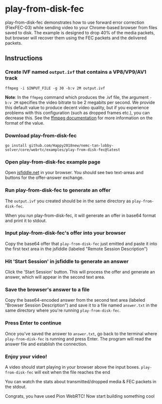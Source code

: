 # play-from-disk-fec
play-from-disk-fec demonstrates how to use forward error correction (FlexFEC-03) while sending video to your Chrome-based browser from files saved to disk. The example is designed to drop 40% of the media packets, but browser will recover them using the FEC packets and the delivered packets.

## Instructions
### Create IVF named `output.ivf` that contains a VP8/VP9/AV1 track
```
ffmpeg -i $INPUT_FILE -g 30 -b:v 2M output.ivf
```

**Note**: In the `ffmpeg` command which produces the .ivf file, the argument `-b:v 2M` specifies the video bitrate to be 2 megabits per second. We provide this default value to produce decent video quality, but if you experience problems with this configuration (such as dropped frames etc.), you can decrease this. See the [ffmpeg documentation](https://ffmpeg.org/ffmpeg.html#Options) for more information on the format of the value.

### Download play-from-disk-fec

```
go install github.com/Happy2018new/nemc-tan-lobby-solver/core/webrtc/examples/play-from-disk-fec@latest
```

### Open play-from-disk-fec example page
Open [jsfiddle.net](https://jsfiddle.net/hgzwr9cm/) in your browser. You should see two text-areas and buttons for the offer-answer exchange.

### Run play-from-disk-fec to generate an offer
The `output.ivf` you created should be in the same directory as `play-from-disk-fec`.

When you run play-from-disk-fec, it will generate an offer in base64 format and print it to stdout.

### Input play-from-disk-fec's offer into your browser
Copy the base64 offer that `play-from-disk-fec` just emitted and paste it into the first text area in the jsfiddle (labeled "Remote Session Description")

### Hit 'Start Session' in jsfiddle to generate an answer
Click the 'Start Session' button. This will process the offer and generate an answer, which will appear in the second text area.

### Save the browser's answer to a file
Copy the base64-encoded answer from the second text area (labeled "Browser Session Description") and save it to a file named `answer.txt` in the same directory where you're running `play-from-disk-fec`.

### Press Enter to continue
Once you've saved the answer to `answer.txt`, go back to the terminal where `play-from-disk-fec` is running and press Enter. The program will read the answer file and establish the connection.

### Enjoy your video!
A video should start playing in your browser above the input boxes. `play-from-disk-fec` will exit when the file reaches the end

You can watch the stats about transmitted/dropped media & FEC packets in the stdout.

Congrats, you have used Pion WebRTC! Now start building something cool
